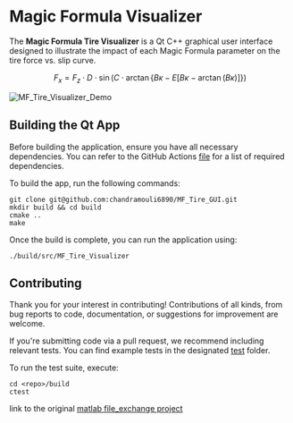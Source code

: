 <script type="text/javascript" async
  src="https://cdnjs.cloudflare.com/ajax/libs/mathjax/2.7.7/MathJax.js?config=TeX-MML-AM_CHTML">
</script>

# Magic Formula Visualizer

The **Magic Formula Tire Visualizer** is a Qt C++ graphical user interface
designed to illustrate the impact of each Magic Formula parameter on the tire
force vs. slip curve.

$$
F_x = F_z \cdot D \cdot \sin \left( C \cdot \arctan \left\{ B\kappa - E \left[ B\kappa - \arctan(B\kappa) \right] \right\} \right)
$$

![MF_Tire_Visualizer_Demo](pics/MF_Tire_Visualizer_Demo.gif)

## Building the Qt App

Before building the application, ensure you have all necessary dependencies.
You can refer to the GitHub Actions [file](.github/workflows/run_tests.yml) for
a list of required dependencies.

To build the app, run the following commands:

```
git clone git@github.com:chandramouli6890/MF_Tire_GUI.git
mkdir build && cd build
cmake ..
make
```

Once the build is complete, you can run the application using:

```
./build/src/MF_Tire_Visualizer
```

## Contributing

Thank you for your interest in contributing! Contributions of all kinds, from
bug reports to code, documentation, or suggestions for improvement are welcome.

If you're submitting code via a pull request, we recommend including relevant
tests. You can find example tests in the designated [test](./test) folder.

To run the test suite, execute:
```
cd <repo>/build
ctest
```

link to the original [matlab file_exchange project](https://de.mathworks.com/matlabcentral/fileexchange/48568-mf_tire_gui)
